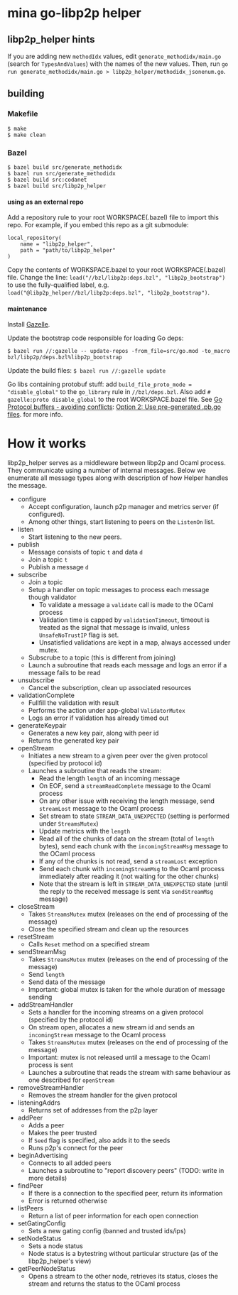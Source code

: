 # mina go-libp2p helper

## libp2p_helper hints

If you are adding new `methodIdx` values, edit `generate_methodidx/main.go`
(search for `TypesAndValues`) with the names of the new values. Then, run `go
run generate_methodidx/main.go > libp2p_helper/methodidx_jsonenum.go`.

## building

### Makefile

```
$ make
$ make clean
```

### Bazel

```
$ bazel build src/generate_methodidx
$ bazel run src/generate_methodidx
$ bazel build src:codanet
$ bazel build src/libp2p_helper
```

#### using as an external repo

Add a repository rule to your root WORKSPACE(.bazel) file to import this repo.  For example, if you embed this repo as a git submodule:

```
local_repository(
    name = "libp2p_helper",
    path = "path/to/libp2p_helper"
)
```

Copy the contents of WORKSPACE.bazel to your root WORKSPACE(.bazel)
file. Change the line: `load("//bzl/libp2p:deps.bzl",
"libp2p_bootstrap")` to use the fully-qualified label, e.g.
`load("@libp2p_helper//bzl/libp2p:deps.bzl", "libp2p_bootstrap")`.

#### maintenance

Install [Gazelle](https://github.com/bazelbuild/bazel-gazelle).

Update the bootstrap code responsible for loading Go deps:

`$ bazel run //:gazelle -- update-repos -from_file=src/go.mod -to_macro bzl/libp2p/deps.bzl%libp2p_bootstrap`

Update the build files: `$ bazel run //:gazelle update`

Go libs containing protobuf stuff: add `build_file_proto_mode =
"disable_global"` to the `go_library` rule in `//bzl/deps.bzl`. Also
add `# gazelle:proto disable_global` to the root WORKSPACE.bazel file.
See [Go Protocol buffers - avoiding
conflicts](https://github.com/bazelbuild/rules_go/blob/master/proto/core.rst#avoiding-conflicts): [Option 2: Use pre-generated .pb.go files](https://github.com/bazelbuild/rules_go/blob/master/proto/core.rst#option-2-use-pre-generated-pb-go-files).
for more info.

# How it works

libp2p_helper serves as a middleware between libp2p and Ocaml process. They communicate using a number of internal messages.
Below we enumerate all message types along with description of how Helper handles the message.

 * configure
    * Accept configuration, launch p2p manager and metrics server (if configured).
    * Among other things, start listening to peers on the `ListenOn` list.
 * listen
    * Start listening to the new peers.
 * publish
    * Message consists of topic `t` and data `d`
    * Join a topic `t`
    * Publish a message `d`
 * subscribe
    * Join a topic
    * Setup a handler on topic messages to process each message though validator
      * To validate a message a `validate` call is made to the OCaml process
      * Validation time is capped by `validationTimeout`, timeout is treated as the signal that message is invalid, unless `UnsafeNoTrustIP` flag is set.
      * Unsatisfied validations are kept in a map, always accessed under mutex.
    * Subscrube to a topic (this is different from joining)
    * Launch a subroutine that reads each message and logs an error if a message fails to be read
 * unsubscribe
    * Cancel the subscription, clean up associated resources
 * validationComplete
    * Fullfill the validation with result
    * Performs the action under app-global `ValidatorMutex`
    * Logs an error if validation has already timed out
 * generateKeypair
    * Generates a new key pair, along with peer id
    * Returns the generated key pair
 * openStream
    * Initiates a new stream to a given peer over the given protocol (specified by protocol id)
    * Launches a subroutine that reads the stream:
      * Read the length `length` of an incoming message
      * On EOF, send a `streamReadComplete` message to the Ocaml process
      * On any other issue with receiving the length message, send `streamLost` message to the Ocaml process
      * Set stream to state `STREAM_DATA_UNEXPECTED` (setting is performed under `StreamsMutex`)
      * Update metrics with the `length`
      * Read all of the chunks of data on the stream (total of `length` bytes), send each chunk with the `incomingStreamMsg` message to the OCaml process
      * If any of the chunks is not read, send a `streamLost` exception
      * Send each chunk with `incomingStreamMsg` to the Ocaml process immediately after reading it (not waiting for the other chunks)
      * Note that the stream is left in `STREAM_DATA_UNEXPECTED` state (until the reply to the received message is sent via `sendStreamMsg` message)
 * closeStream
    * Takes `StreamsMutex` mutex (releases on the end of processing of the message)
    * Close the specified stream and clean up the resources
 * resetStream
    * Calls `Reset` method on a specified stream
 * sendStreamMsg
    * Takes `StreamsMutex` mutex (releases on the end of processing of the message)
    * Send `length`
    * Send data of the message
    * Important: global mutex is taken for the whole duration of message sending
 * addStreamHandler
    * Sets a handler for the incoming streams on a given protocol (specified by the protocol id)
    * On stream open, allocates a new stream id and sends an `incomingStream` message to the Ocaml process
    * Takes `StreamsMutex` mutex (releases on the end of processing of the message)
    * Important: mutex is not released until a message to the Ocaml process is sent
    * Launches a subroutine that reads the stream with same behaviour as one described for `openStream`
 * removeStreamHandler
    * Removes the stream handler for the given protocol
 * listeningAddrs
    * Returns set of addresses from the p2p layer
 * addPeer
    * Adds a peer
    * Makes the peer trusted
    * If `Seed` flag is specified, also adds it to the seeds
    * Runs p2p's connect for the peer
 * beginAdvertising
    * Connects to all added peers
    * Launches a subroutine to "report discovery peers" (TODO: write in more details)
 * findPeer
    * If there is a connection to the specified peer, return its information
    * Error is returned otherwise
 * listPeers
    * Return a list of peer information for each open connection
 * setGatingConfig
    * Sets a new gating config (banned and trusted ids/ips)
 * setNodeStatus
    * Sets a node status
    * Node status is a bytestring without particular structure (as of the libp2p_helper's view)
 * getPeerNodeStatus 
    * Opens a stream to the other node, retrieves its status, closes the stream and returns the status to the OCaml process
